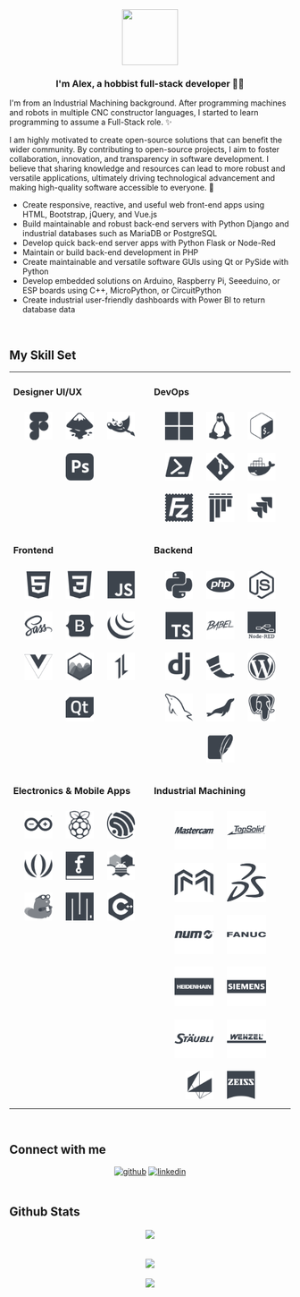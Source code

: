 <div align="center">
<img src="https://avatars.githubusercontent.com/u/126720078?v=4" align="center" height="100" width="100" />
</div>  


### <div align="center">I'm Alex, a hobbist full-stack developer 👨‍💻  </div>  


I'm from an Industrial Machining background. After programming machines and robots in multiple CNC constructor languages, I started to learn programming to assume a Full-Stack role. ✨

I am highly motivated to create open-source solutions that can benefit the wider community. By contributing to open-source projects, I aim to foster collaboration, innovation, and transparency in software development. I believe that sharing knowledge and resources can lead to more robust and versatile applications, ultimately driving technological advancement and making high-quality software accessible to everyone. 🚀

- Create responsive, reactive, and useful web front-end apps using HTML, Bootstrap, jQuery, and Vue.js
- Build maintainable and robust back-end servers with Python Django and industrial databases such as MariaDB or PostgreSQL
- Develop quick back-end server apps with Python Flask or Node-Red
- Maintain or build back-end development in PHP 
- Create maintainable and versatile software GUIs using Qt or PySide with Python
- Develop embedded solutions on Arduino, Raspberry Pi, Seeeduino, or ESP boards using C++, MicroPython, or CircuitPython
- Create industrial user-friendly dashboards with Power BI to return database data


<br/>  


## My Skill Set  
<table>
<tr>
<td valign="top" width="50%">


### Designer UI/UX  
<div align="center">  
<a href="https://www.figma.com/" target="_blank"><img style="margin: 10px" src="https://raw.githubusercontent.com/Mending-Electronics/assets/refs/heads/main/devicon/%233d444d/figma.svg" alt="Figma" height="50" /></a>  
<a href="https://inkscape.org/" target="_blank"><img style="margin: 10px" src="https://raw.githubusercontent.com/Mending-Electronics/assets/refs/heads/main/devicon/%233d444d/inkscape.svg" alt="Inkscape" height="50" /></a>  
<a href="https://www.gimp.org/" target="_blank"><img style="margin: 10px" src="https://raw.githubusercontent.com/Mending-Electronics/assets/refs/heads/main/devicon/%233d444d/gimp.svg" alt="Gimp" height="50" /></a>  
<a href="https://www.adobe.com/in/products/photoshop.html" target="_blank"><img style="margin: 10px" src="https://raw.githubusercontent.com/Mending-Electronics/assets/refs/heads/main/devicon/%233d444d/photoshop.svg" alt="Photoshop" height="50" /></a>  
</div>

</td>  
<td valign="top" width="50%">

### DevOps  
<div align="center">  
<a href="https://www.microsoft.com/fr-fr/windows?r=1" target="_blank"><img style="margin: 10px" src="https://raw.githubusercontent.com/Mending-Electronics/assets/refs/heads/main/devicon/%233d444d/windows11.svg" alt="Windows" height="50" /></a> 
<a href="https://www.linux.org/" target="_blank"><img style="margin: 10px" src="https://raw.githubusercontent.com/Mending-Electronics/assets/refs/heads/main/devicon/%233d444d/linux.svg" alt="Linux" height="50" /></a> 
<a href="https://www.gnu.org/software/bash/" target="_blank"><img style="margin: 10px" src="https://raw.githubusercontent.com/Mending-Electronics/assets/refs/heads/main/devicon/%233d444d/bash.svg" alt="Bash" height="50" /></a>  
<a href="https://docs.microsoft.com/en-us/powershell/" target="_blank"><img style="margin: 10px" src="https://raw.githubusercontent.com/Mending-Electronics/assets/refs/heads/main/devicon/%233d444d/powershell.svg" alt="PowerShell" height="50" /></a>  
<a href="https://git-scm.com/" target="_blank"><img style="margin: 10px" src="https://raw.githubusercontent.com/Mending-Electronics/assets/refs/heads/main/devicon/%233d444d/git.svg" alt="Git" height="50" /></a> 
<a href="https://www.docker.com/" target="_blank"><img style="margin: 10px" src="https://raw.githubusercontent.com/Mending-Electronics/assets/refs/heads/main/devicon/%233d444d/docker.svg" alt="Docker" height="50" /></a>
<a href="https://filezilla-project.org/" target="_blank"><img style="margin: 10px" src="https://raw.githubusercontent.com/Mending-Electronics/assets/refs/heads/main/devicon/%233d444d/filezilla.svg" alt="Filezilla" height="50" /></a>
<a href="https://docs.pytest.org/en/stable/" target="_blank"><img style="margin: 10px" src="https://raw.githubusercontent.com/Mending-Electronics/assets/refs/heads/main/devicon/%233d444d/pytest.svg" alt="Pytest" height="50" /></a>
<a href="https://www.atlassian.com/fr/software/jira" target="_blank"><img style="margin: 10px" src="https://raw.githubusercontent.com/Mending-Electronics/assets/refs/heads/main/devicon/%233d444d/jira.svg" alt="Jira" height="50" /></a>

</div>  


</td> 
</tr>


<tr>
<td valign="top" width="50%">

### Frontend  
<div align="center">  
<a href="https://en.wikipedia.org/wiki/HTML5" target="_blank"><img style="margin: 10px" src="https://raw.githubusercontent.com/Mending-Electronics/assets/refs/heads/main/devicon/%233d444d/html5.svg" alt="HTML5" height="50" /></a> 
<a href="https://www.w3schools.com/css/" target="_blank"><img style="margin: 10px" src="https://raw.githubusercontent.com/Mending-Electronics/assets/refs/heads/main/devicon/%233d444d/css3.svg" alt="CSS3" height="50" /></a>  
<a href="https://www.javascript.com/" target="_blank"><img style="margin: 10px" src="https://raw.githubusercontent.com/Mending-Electronics/assets/refs/heads/main/devicon/%233d444d/javascript.svg" alt="JavaScript" height="50" /></a>  
<a href="https://sass-lang.com/" target="_blank"><img style="margin: 10px" src="https://raw.githubusercontent.com/Mending-Electronics/assets/refs/heads/main/devicon/%233d444d/sass.svg" alt="Sass" height="50" /></a>  
<a href="https://getbootstrap.com/docs/5.3" target="_blank"><img style="margin: 10px" src="https://raw.githubusercontent.com/Mending-Electronics/assets/refs/heads/main/devicon/%233d444d/bootstrap.svg" alt="Bootstrap" height="50" /></a>  
<a href="https://jquery.com/" target="_blank"><img style="margin: 10px" src="https://raw.githubusercontent.com/Mending-Electronics/assets/refs/heads/main/devicon/%233d444d/jquery.svg" alt="jQuery" height="50" /></a>
<a href="https://vuejs.org/" target="_blank"><img style="margin: 10px" src="https://raw.githubusercontent.com/Mending-Electronics/assets/refs/heads/main/devicon/%233d444d/vuejs.svg" alt="Vue.js" height="50" /></a> 
<a href="https://www.chartjs.org/" target="_blank"><img style="margin: 10px" src="https://raw.githubusercontent.com/Mending-Electronics/assets/refs/heads/main/devicon/%233d444d/chartjs.svg" alt="Chart.js" height="50" /></a>
<a href="https://axios-http.com/" target="_blank"><img style="margin: 10px" src="https://raw.githubusercontent.com/Mending-Electronics/assets/refs/heads/main/devicon/%233d444d/axios.svg" alt="Axios" height="50" /></a> 
<!-- <a href="https://mui.com/" target="_blank"><img style="margin: 10px" src="https://profilinator.rishav.dev/skills-assets/mui.png" alt="Material UI" height="50" /></a>   -->
<!-- <a href="https://www.tailwindcss.com/" target="_blank"><img style="margin: 10px" src="https://profilinator.rishav.dev/skills-assets/tailwindcss.svg" alt="Tailwind CSS" height="50" /></a>   -->
<a href="https://www.qt.io/" target="_blank" rel="noreferrer"> <img style="margin: 10px" src="https://raw.githubusercontent.com/Mending-Electronics/assets/refs/heads/main/devicon/%233d444d/qt.svg" alt="qt" height="50"/> </a>  
</div>  


</td>  
<td valign="top" width="50%">


### Backend  
<div align="center">
<a href="https://www.python.org/" target="_blank"><img style="margin: 10px" src="https://raw.githubusercontent.com/Mending-Electronics/assets/refs/heads/main/devicon/%233d444d/python.svg" alt="Python" height="50"/></a>  
<!-- <a href="https://www.ruby-lang.org/en/" target="_blank"><img style="margin: 10px" src="https://raw.githubusercontent.com/Mending-Electronics/assets/refs/heads/main/devicon/%233d444d/ruby.svg" alt="Ruby" height="50"/></a> -->
<a href="https://www.php.net/" target="_blank"><img style="margin: 10px" src="https://raw.githubusercontent.com/Mending-Electronics/assets/refs/heads/main/devicon/%233d444d/php.svg" alt="PHP" height="50"/></a> 
<a href="https://nodejs.org/" target="_blank"><img style="margin: 10px" src="https://raw.githubusercontent.com/Mending-Electronics/assets/refs/heads/main/devicon/%233d444d/nodejs.svg" alt="Node.js" height="50"/></a>  
<a href="https://www.typescriptlang.org/" target="_blank"><img style="margin: 10px" src="https://raw.githubusercontent.com/Mending-Electronics/assets/refs/heads/main/devicon/%233d444d/typescript.svg" alt="TypeScript" height="50"/></a> 
<a href="https://babeljs.io/" target="_blank"><img style="margin: 10px" src="https://raw.githubusercontent.com/Mending-Electronics/assets/refs/heads/main/devicon/%233d444d/babel.svg" alt="Babel" height="50"/></a> 
<a href="https://nodered.org/" target="_blank"><img style="margin: 10px" src="https://raw.githubusercontent.com/Mending-Electronics/assets/refs/heads/main/devicon/%233d444d/node-red.svg" alt="Node-Red" height="50"/></a> 
<a href="https://www.djangoproject.com/" target="_blank"><img style="margin: 10px" src="https://raw.githubusercontent.com/Mending-Electronics/assets/refs/heads/main/devicon/%233d444d/django.svg" alt="Django" height="50"/></a>  
<a href="https://flask.palletsprojects.com/" target="_blank"><img style="margin: 10px" src="https://raw.githubusercontent.com/Mending-Electronics/assets/refs/heads/main/devicon/%233d444d/flask2.svg" alt="Flask" height="50"/></a> 
<a href="https://wordpress.com/" target="_blank"><img style="margin: 10px" src="https://raw.githubusercontent.com/Mending-Electronics/assets/refs/heads/main/devicon/%233d444d/wordpress.svg" alt="WordPress" height="50"/></a> 
<a href="https://www.mysql.com/" target="_blank"><img style="margin: 10px" src="https://raw.githubusercontent.com/Mending-Electronics/assets/refs/heads/main/devicon/%233d444d/mysql.svg" alt="MySQL" height="50"/></a>  
<a href="https://mariadb.org/" target="_blank"><img style="margin: 10px" src="https://raw.githubusercontent.com/Mending-Electronics/assets/refs/heads/main/devicon/%233d444d/mariadb.svg" alt="Maria DB" height="50" /></a> 
<a href="https://www.postgresql.org/" target="_blank"><img style="margin: 10px" src="https://raw.githubusercontent.com/Mending-Electronics/assets/refs/heads/main/devicon/%233d444d/postgresql.svg" alt="PostgreSQL" height="50"/></a>  
<a href="https://www.sqlite.org/" target="_blank"> <img style="margin: 10px" src="https://raw.githubusercontent.com/Mending-Electronics/assets/refs/heads/main/devicon/%233d444d/sqlite.svg" alt="sqlite" height="50"/></a> 

</div>

</td>  

</tr>



<tr>
<td valign="top" width="50%">

### Electronics & Mobile Apps 
<div align="center">  
<a href="https://www.arduino.cc/" target="_blank"><img style="margin: 10px" src="https://raw.githubusercontent.com/Mending-Electronics/assets/refs/heads/main/devicon/%233d444d/arduino.svg" alt="Arduino" height="50" /></a>  
<a href="https://www.raspberrypi.org/" target="_blank"><img style="margin: 10px" src="https://raw.githubusercontent.com/Mending-Electronics/assets/refs/heads/main/devicon/%233d444d/raspberrypi.svg" alt="Raspberry Pi" height="50" /></a>  
<a href="https://www.espressif.com/en/products/socs/esp32" target="_blank"><img style="margin: 10px" src="https://raw.githubusercontent.com/Mending-Electronics/assets/refs/heads/main/devicon/%233d444d/espressif.svg" alt="Espressif" height="50" /></a> 
<a href="https://forum.seeedstudio.com/" target="_blank"><img style="margin: 10px" src="https://raw.githubusercontent.com/Mending-Electronics/assets/refs/heads/main/devicon/%233d444d/seeedstudio.svg" alt="Seeedstudio" height="50" /></a> 
<a href="https://fritzing.org/" target="_blank"><img style="margin: 10px" src="https://raw.githubusercontent.com/Mending-Electronics/assets/refs/heads/main/devicon/%233d444d/fritzing.svg" alt="fritzing" height="50" /></a> 
<a href="https://appinventor.mit.edu/" target="_blank"><img style="margin: 10px" src="https://raw.githubusercontent.com/Mending-Electronics/assets/refs/heads/main/devicon/%233d444d/mitappinventor.svg" alt="MIT App Inventor" height="50" /></a>  
<a href="https://thunkable.com/" target="_blank"><img style="margin: 10px" src="https://raw.githubusercontent.com/Mending-Electronics/assets/refs/heads/main/devicon/%233d444d/thunkable.svg" alt="Thunkable" height="50" /></a>  
<a href="https://micropython.org/" target="_blank"><img style="margin: 10px" src="https://raw.githubusercontent.com/Mending-Electronics/assets/refs/heads/main/devicon/%233d444d/micropython.svg" alt="MicroPython" height="50" /></a>  
<a href="https://www.cplusplus.com/" target="_blank"><img style="margin: 10px" src="https://raw.githubusercontent.com/Mending-Electronics/assets/refs/heads/main/devicon/%233d444d/cplusplus.svg" alt="C++" height="50" /></a>  
</div>

</td>

<td valign="top" width="50%">

### Industrial Machining  
<div align="center">  
<a href="https://www.mastercam.com/" target="_blank"><img style="margin: 10px" src="https://raw.githubusercontent.com/Mending-Electronics/assets/refs/heads/main/devicon/%233d444d/mastercam.svg" alt="Mastercam" height=70" /></a>  
<a href="https://www.topsolid.com/" target="_blank"><img style="margin: 10px" src="https://raw.githubusercontent.com/Mending-Electronics/assets/refs/heads/main/devicon/%233d444d/topsolid.svg" alt="Topsolid" height=70" /></a>  
<a href="https://www.robotmaster.com/" target="_blank"><img style="margin: 10px" src="https://raw.githubusercontent.com/Mending-Electronics/assets/refs/heads/main/devicon/%233d444d/robotmaster.svg" alt="Robotmaster" height=70" /></a> 
<a href="https://www.solidworks.com/" target="_blank"><img style="margin: 10px" src="https://raw.githubusercontent.com/Mending-Electronics/assets/refs/heads/main/devicon/%233d444d/solidworks.svg" alt="Solidworks" height=70" /></a>    
<a href="https://www.num.com/" target="_blank"><img style="margin: 10px" src="https://raw.githubusercontent.com/Mending-Electronics/assets/refs/heads/main/devicon/%233d444d/num.svg" alt="Num" height=70" /></a>  
<a href="https://www.fanuc.eu/" target="_blank"><img style="margin: 10px" src="https://raw.githubusercontent.com/Mending-Electronics/assets/refs/heads/main/devicon/%233d444d/fanuc.svg" alt="Fanuc" height="70" /></a>  
<a href="https://www.heidenhain.fr/" target="_blank"><img style="margin: 10px" src="https://raw.githubusercontent.com/Mending-Electronics/assets/refs/heads/main/devicon/%233d444d/heidenhain.svg" alt="Heidenhain" height="70" /></a> 
<a href="https://www.siemens.com/global/en.html" target="_blank"><img style="margin: 10px" src="https://raw.githubusercontent.com/Mending-Electronics/assets/refs/heads/main/devicon/%233d444d/siemens.svg" alt="Siemens" height="70" /></a> 
<a href="https://www.staubli.com/" target="_blank"><img style="margin: 10px" src="https://raw.githubusercontent.com/Mending-Electronics/assets/refs/heads/main/devicon/%233d444d/staubli.svg" alt="staubli" height="70" /></a> 
<a href="https://www.metromec.ch/de/" target="_blank"><img style="margin: 10px" src="https://raw.githubusercontent.com/Mending-Electronics/assets/refs/heads/main/devicon/%233d444d/wenzel.svg" alt="Wenzel" height="70" /></a> 
<a href="https://hexagon.com/fr" target="_blank"><img style="margin: 10px" src="https://raw.githubusercontent.com/Mending-Electronics/assets/refs/heads/main/devicon/%233d444d/hexagon.svg" alt="Hexagon" height="50" /></a> 
<a href="https://www.zeiss.fr/" target="_blank"><img style="margin: 10px" src="https://raw.githubusercontent.com/Mending-Electronics/assets/refs/heads/main/devicon/%233d444d/zeiss.svg" alt="Zeiss" height="50" /></a> 


</div>

</td>
</tr>
</table>  

<br/>  


## Connect with me  
<div align="center">
<a href="https://github.com/Mending-Electronics" target="_blank"><img src=https://img.shields.io/badge/github-%2324292e.svg?&style=for-the-badge&logo=github&logoColor=white alt=github style="margin-bottom: 5px;"/></a>
<a href="https://linkedin.com/in/alexandre-jallet-nlf/" target="_blank"><img src=https://img.shields.io/badge/linkedin-%231E77B5.svg?&style=for-the-badge&logo=linkedin&logoColor=white alt=linkedin style="margin-bottom: 5px;"/></a>  
</div>  


<br/>  


## Github Stats  
<div align="center"><img src="https://github-readme-stats.vercel.app/api/top-langs/?username=Mending-Electronics&hide_border=true&layout=compact" align="center" /></div>  

<br/>  




<br/>  

<div align="center">
<img src="https://komarev.com/ghpvc/?username=Mending-Electronics&&style=flat-square" align="center" />
</div>  


<br/>  

<div align="center">
      <a href="https://www.buymeacoffee.com/Mending-Electronics" target="_blank" style="display: inline-block;">
          <img
              src="https://img.shields.io/badge/Donate-Buy%20Me%20A%20Coffee-orange.svg?style=flat-square&logo=buymeacoffee" 
              align="center"
          />
      </a></div>  

<br/>  


<br />

